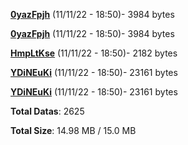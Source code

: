 [**0yazFpjh**](/data/0yazFpjh.txt) (11/11/22 - 18:50)- 3984 bytes

[**0yazFpjh**](/data/0yazFpjh.txt) (11/11/22 - 18:50)- 3984 bytes

[**HmpLtKse**](/data/HmpLtKse.txt) (11/11/22 - 18:50)- 2182 bytes

[**YDiNEuKi**](/data/YDiNEuKi.txt) (11/11/22 - 18:50)- 23161 bytes

[**YDiNEuKi**](/data/YDiNEuKi.txt) (11/11/22 - 18:50)- 23161 bytes

**Total Datas**: 2625

**Total Size**: 14.98 MB / 15.0 MB